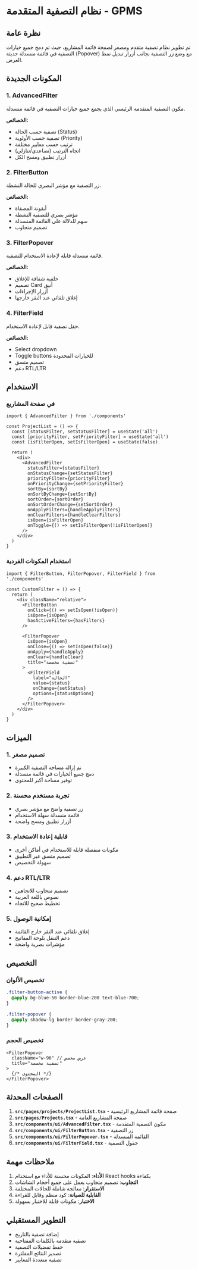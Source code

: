 # نظام التصفية المتقدمة - GPMS

## نظرة عامة

تم تطوير نظام تصفية متقدم ومصغر لصفحة قائمة المشاريع، حيث تم دمج جميع خيارات التصفية في قائمة منسدلة حديثة (Popover) مع وضع زر التصفية بجانب أزرار تبديل نمط العرض.

## المكونات الجديدة

### 1. AdvancedFilter
مكون التصفية المتقدمة الرئيسي الذي يجمع جميع خيارات التصفية في قائمة منسدلة.

**الخصائص:**
- تصفية حسب الحالة (Status)
- تصفية حسب الأولوية (Priority)
- ترتيب حسب معايير مختلفة
- اتجاه الترتيب (تصاعدي/تنازلي)
- أزرار تطبيق ومسح الكل

### 2. FilterButton
زر التصفية مع مؤشر البصري للحالة النشطة.

**الخصائص:**
- أيقونة المصفاة
- مؤشر بصري للتصفية النشطة
- سهم للدلالة على القائمة المنسدلة
- تصميم متجاوب

### 3. FilterPopover
قائمة منسدلة قابلة لإعادة الاستخدام للتصفية.

**الخصائص:**
- خلفية شفافة للإغلاق
- تصميم Card أنيق
- أزرار الإجراءات
- إغلاق تلقائي عند النقر خارجها

### 4. FilterField
حقل تصفية قابل لإعادة الاستخدام.

**الخصائص:**
- Select dropdown
- Toggle buttons للخيارات المحدودة
- تصميم متسق
- دعم RTL/LTR

## الاستخدام

### في صفحة المشاريع

```tsx
import { AdvancedFilter } from './components'

const ProjectList = () => {
  const [statusFilter, setStatusFilter] = useState('all')
  const [priorityFilter, setPriorityFilter] = useState('all')
  const [isFilterOpen, setIsFilterOpen] = useState(false)

  return (
    <div>
      <AdvancedFilter
        statusFilter={statusFilter}
        onStatusChange={setStatusFilter}
        priorityFilter={priorityFilter}
        onPriorityChange={setPriorityFilter}
        sortBy={sortBy}
        onSortByChange={setSortBy}
        sortOrder={sortOrder}
        onSortOrderChange={setSortOrder}
        onApplyFilters={handleApplyFilters}
        onClearFilters={handleClearFilters}
        isOpen={isFilterOpen}
        onToggle={() => setIsFilterOpen(!isFilterOpen)}
      />
    </div>
  )
}
```

### استخدام المكونات الفردية

```tsx
import { FilterButton, FilterPopover, FilterField } from './components'

const CustomFilter = () => {
  return (
    <div className="relative">
      <FilterButton
        onClick={() => setIsOpen(!isOpen)}
        isOpen={isOpen}
        hasActiveFilters={hasFilters}
      />
      
      <FilterPopover
        isOpen={isOpen}
        onClose={() => setIsOpen(false)}
        onApply={handleApply}
        onClear={handleClear}
        title="تصفية مخصصة"
      >
        <FilterField
          label="الحالة"
          value={status}
          onChange={setStatus}
          options={statusOptions}
        />
      </FilterPopover>
    </div>
  )
}
```

## الميزات

### 1. تصميم مصغر
- تم إزالة مساحة التصفية الكبيرة
- دمج جميع الخيارات في قائمة منسدلة
- توفير مساحة أكبر للمحتوى

### 2. تجربة مستخدم محسنة
- زر تصفية واضح مع مؤشر بصري
- قائمة منسدلة سهلة الاستخدام
- أزرار تطبيق ومسح واضحة

### 3. قابلية إعادة الاستخدام
- مكونات منفصلة قابلة للاستخدام في أماكن أخرى
- تصميم متسق عبر التطبيق
- سهولة التخصيص

### 4. دعم RTL/LTR
- تصميم متجاوب للاتجاهين
- نصوص باللغة العربية
- تخطيط صحيح للاتجاه

### 5. إمكانية الوصول
- إغلاق تلقائي عند النقر خارج القائمة
- دعم التنقل بلوحة المفاتيح
- مؤشرات بصرية واضحة

## التخصيص

### تخصيص الألوان
```css
.filter-button-active {
  @apply bg-blue-50 border-blue-200 text-blue-700;
}

.filter-popover {
  @apply shadow-lg border border-gray-200;
}
```

### تخصيص الحجم
```tsx
<FilterPopover
  className="w-96" // عرض مخصص
  title="تصفية مخصصة"
>
  {/* المحتوى */}
</FilterPopover>
```

## الصفحات المحدثة

1. **`src/pages/projects/ProjectList.tsx`** - صفحة قائمة المشاريع الرئيسية
2. **`src/pages/Projects.tsx`** - صفحة المشاريع العامة
3. **`src/components/ui/AdvancedFilter.tsx`** - مكون التصفية المتقدمة
4. **`src/components/ui/FilterButton.tsx`** - زر التصفية
5. **`src/components/ui/FilterPopover.tsx`** - القائمة المنسدلة
6. **`src/components/ui/FilterField.tsx`** - حقول التصفية

## ملاحظات مهمة

1. **الأداء**: المكونات محسنة للأداء مع استخدام React hooks بكفاءة
2. **التجاوب**: تصميم متجاوب يعمل على جميع أحجام الشاشات
3. **الاستقرار**: معالجة شاملة للحالات المختلفة
4. **القابلية للصيانة**: كود منظم وقابل للقراءة
5. **الاختبار**: مكونات قابلة للاختبار بسهولة

## التطوير المستقبلي

- إضافة تصفية بالتاريخ
- تصفية متقدمة بالكلمات المفتاحية
- حفظ تفضيلات التصفية
- تصدير النتائج المفلترة
- تصفية متعددة المعايير
